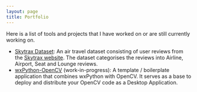 ```yaml
---
layout: page
title: Portfolio
---
```


Here is a list of tools and projects that I have worked on or are still currently working on.

* [Skytrax Dataset](https://github.com/quankiquanki/skytrax-reviews-dataset): An air travel dataset consisting of user reviews from the [Skytrax website](http://www.airlinequality.com/). The dataset categorises the reviews into Airline, Airport, Seat and Lounge reviews.
* [wxPython-OpenCV](https://github.com/quankiquanki/wxPython-OpenCV) (work-in-progress): A template / boilerplate application that combines wxPython with OpenCV. It serves as a base to deploy and distribute your OpenCV code as a Desktop Application.
